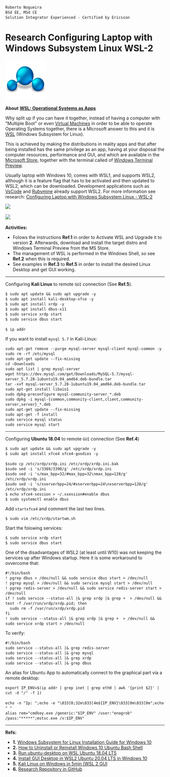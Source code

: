 ```
Roberto Nogueira  
BSd EE, MSd CE
Solution Integrator Experienced - Certified by Ericsson
```
# Research Configuring Laptop with Windows Subsystem Linux WSL-2

![project image](images/project.png)

**About**
**[WSL: Operational Systems as Apps](https://enogrob.medium.com/wsl-linux-operating-systems-as-apps-b4a490690a9f)**

Why split up if you can have it together, instead of having a computer with "Multiple Boot" or even [Virtual Machines](https://en.wikipedia.org/wiki/Virtual_machine) in order to be able to operate Operating Systems together, there is a Microsoft answer to this and it is [WSL](https://en.wikipedia.org/wiki/Windows_Subsystem_for_Linux) (Windows Subsystem for Linux). 

This is achieved by making the distributions in reality apps and that after being installed has the same privilege as an app, having at your disposal the computer resources, performance and GUI, and which are available in the [Microsoft Store](https://en.wikipedia.org/wiki/Microsoft_Store), together with the terminal called of [Windows Terminal Preview](https://en.wikipedia.org/wiki/Windows_Terminal).

Usually laptop with Windows 10, comes with WSL1, and supports WSL2, although it is a feature flag that has to be activated and then updated to WSL2, which can be downloaded. Development applications such as [VsCode](https://code.visualstudio.com/) and [Rubymine](https://www.jetbrains.com/ruby/) already support WSL2. For more information see research:
[Configuring Laptop with Windows Subsystem Linux - WSL-2](https://trello.com/c/5QSr6Os3/2336-configuring-laptop-with-windows-subsystem-linux-wsl-2)

![](https://trello-attachments.s3.amazonaws.com/5e73d80ec3e291163d4cc462/60642cb859826131a6f908fd/06ceabdf4ae691b11647491c57613bb0/File_000.jpeg)

![](https://trello-attachments.s3.amazonaws.com/5e73d80ec3e291163d4cc462/60642cb859826131a6f908fd/0eb72599d114dac88e40ff413f688225/screenshot_597.png)

**Activities:**

* Folows the instructions **Ref.1** in order to Activate WSL and Upgrade it to version **2**. Afterwards, download and install the target distro and Windows Terminal Preview from the MS Store.
* The management of WSL is performed in the Windows Shell, so see **Ref.2** when this is required.
* See examples in **Ref.3** to **Ref.5** in order to install the desired Linux Desktop and get GUI working.

---

Configuring  **Kali Linux** to remote `GUI`  connection (See **Ref.5**).

```
$ sudo apt update && sudo apt upgrade -y
$ sudo apt install kali-desktop-xfce -y
$ sudo apt install xrdp -y
$ sudo apt install dbus-x11
$ sudo service xrdp start
$ sudo service dbus start

$ ip addr
```

If you want to install `mysql 5.7` in Kali-Linux:

```
sudo apt-get remove --purge mysql-server mysql-client mysql-common -y
sudo rm -rf /etc/mysql
sudo apt-get update --fix-missing
cd ~Downloads
sudo apt list | grep mysql-server
wget https://dev.mysql.com/get/Downloads/MySQL-5.7/mysql-server_5.7.28-1ubuntu19.04_amd64.deb-bundle.tar
tar -xvf mysql-server_5.7.28-1ubuntu19.04_amd64.deb-bundle.tar
sudo apt-get install libaio1
sudo dpkg-preconfigure mysql-community-server_*.deb
sudo dpkg -i mysql-{common,community-client,client,community-server,server}_*.deb
sudo apt-get update --fix-missing
sudo apt-get -f install
sudo service mysql status
sudo service mysql start
```

---

Configuring  **Ubuntu 18.04** to remote `GUI`  connection (See **Ref.4**)

```
$ sudo apt update && sudo apt upgrade -y
$ sudo apt install xfce4 xfce4-goodies -y

$sudo cp /etc/xrdp/xrdp.ini /etc/xrdp/xrdp.ini.bak
$sudo sed -i 's/3389/3390/g' /etc/xrdp/xrdp.ini
$sudo sed -i 's/max_bpp=32/#max_bpp=32\nmax_bpp=128/g' /etc/xrdp/xrdp.ini
$sudo sed -i 's/xserverbpp=24/#xserverbpp=24\nxserverbpp=128/g' /etc/xrdp/xrdp.ini
$ echo xfce4-session > ~/.xsession#enable dbus
$ sudo systemctl enable dbus
```

Add `startxfce4` and comment the last two lines.

```
$ sudo vim /etc/xrdp/startwm.sh
```

Start the folowing services:

```
$ sudo service xrdp start
$ sudo service dbus start
```

One of the disadvantages of WSL2 (at least until W10) was not keeping the services up after Windows startup. Here it is some workaround to ovvercome that:
```
#!/bin/bash
! pgrep dbus > /dev/null && sudo service dbus start > /dev/null
! pgrep mysql > /dev/null && sudo service mysql start > /dev/null
! pgrep redis-server > /dev/null && sudo service redis-server start > /dev/null
if ! sudo service --status-all |& grep xrdp |& grep +  > /dev/null && test -f /var/run/xrdp/xrdp.pid; then
  sudo rm -f /var/run/xrdp/xrdp.pid
fi	
! sudo service --status-all |& grep xrdp |& grep +  > /dev/null && sudo service xrdp start > /dev/null
```

To verify:
```
#!/bin/bash
sudo service --status-all |& grep redis-server
sudo service --status-all |& grep mysql
sudo service --status-all |& grep xrdp
sudo service --status-all |& grep dbus

```
An alias for Ubuntu App to automatically connect to the graphical part via a remote desktop:
```
export IP_ENV=$(ip addr | grep inet | grep eth0 | awk '{print $2}' | cut -d "/" -f 1)

echo -n "Ip: ";echo -e "\033[0;32m\033[4m${IP_ENV}\033[0m\033[0m";echo " " 
alias rem="cmdkey.exe /generic:"$IP_ENV" /user:"enogrob" /pass:"*****";mstsc.exe /v:$IP_ENV"
```
---

**Refs:**

* **1.** [Windows Subsystem for Linux Installation Guide for Windows 10](https://docs.microsoft.com/en-us/windows/wsl/install-win10)
* **2.** [How to Uninstall or Reinstall Windows 10 Ubuntu Bash Shell](https://www.howtogeek.com/249966/how-to-install-and-use-the-linux-bash-shell-on-windows-10/)
* **3.** [Run ubuntu-desktop on WSL Ubuntu 18.04 LTS](https://askubuntu.com/questions/1162808/run-ubuntu-desktop-on-wsl-ubuntu-18-04-lts)
* **4.** [Install GUI Desktop in WSL2 Ubuntu 20.04 LTS in Windows 10](https://harshityadav95.medium.com/install-gui-desktop-in-wsl2-ubuntu-20-04-lts-in-windows-10-ae0d8d9e4459)
* **5.** [Kali Linux on Windows in 5min (WSL 2 GUI](https://www.youtube.com/watch?v=AfVH54edAHU)
* **6.** [Research Repository in GitHub](https://github.com/enogrob/research-configuring-laptop-with-windows-subsystem-linux-wsl-2)

